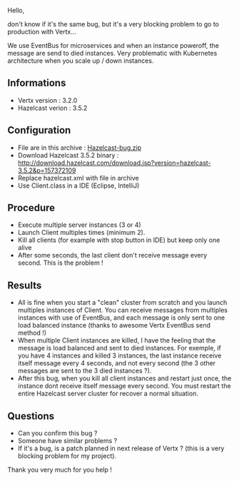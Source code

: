 Hello,

don't know if it's the same bug, but it's a very blocking problem to go to production with Vertx...

We use EventBus for microservices and when an instance poweroff, the message are send to died instances. Very problematic with Kubernetes architecture when you scale up / down instances.

## Informations
- Vertx version : 3.2.0
- Hazelcast verion : 3.5.2

## Configuration
- File are in this archive : [Hazelcast-bug.zip](https://github.com/vert-x3/vertx-hazelcast/files/91566/Hazelcast-bug.zip)
- Download Hazelcast 3.5.2 binary : http://download.hazelcast.com/download.jsp?version=hazelcast-3.5.2&p=157372109
- Replace hazelcast.xml with file in archive
- Use Client.class in a IDE (Eclipse, IntelliJ)

## Procedure
- Execute multiple server instances (3 or 4)
- Launch Client multiples times (minimum 2).
- Kill all clients (for example with stop button in IDE) but keep only one alive
- After some seconds, the last client don't receive message every second. This is the problem !

## Results
- All is fine when you start a "clean" cluster from scratch and you launch multiples instances of Client. You can receive messages from multiples instances with use of EventBus, and each message is only sent to one load balanced instance (thanks to awesome Vertx EventBus send method !)
- When multiple Client instances are killed, I have the feeling that the message is load balanced and sent to died instances. For exemple, if you have 4 instances and killed 3 instances, the last instance receive itself message every 4 seconds, and not every second (the 3 other messages are sent to the 3 died instances ?).
- After this bug, when you kill all client instances and restart just once, the instance dont receive itself message every second. You must restart the entire Hazelcast server cluster for recover a normal situation.

## Questions
- Can you confirm this bug ?
- Someone have similar problems ?
- If it's a bug, is a patch planned in next release of Vertx ? (this is a very blocking problem for my project).

Thank you very much for you help !
